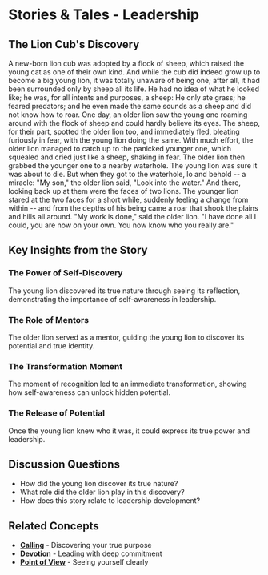 # Stories & Tales - Leadership

## The Lion Cub's Discovery

A new-born lion cub was adopted by a flock of sheep, which raised the young cat as one of their own kind. And while the cub did indeed grow up to become a big young lion, it was totally unaware of being one; after all, it had been surrounded only by sheep all its life. He had no idea of what he looked like; he was, for all intents and purposes, a sheep: He only ate grass; he feared predators; and he even made the same sounds as a sheep and did not know how to roar. One day, an older lion saw the young one roaming around with the flock of sheep and could hardly believe its eyes. The sheep, for their part, spotted the older lion too, and immediately fled, bleating furiously in fear, with the young lion doing the same. With much effort, the older lion managed to catch up to the panicked younger one, which squealed and cried just like a sheep, shaking in fear. The older lion then grabbed the younger one to a nearby waterhole. The young lion was sure it was about to die. But when they got to the waterhole, lo and behold -- a miracle: "My son," the older lion said, "Look into the water." And there, looking back up at them were the faces of two lions. The younger lion stared at the two faces for a short while, suddenly feeling a change from within -- and from the depths of his being came a roar that shook the plains and hills all around. "My work is done," said the older lion. "I have done all I could, you are now on your own. You now know who you really are."

## Key Insights from the Story

### The Power of Self-Discovery
The young lion discovered its true nature through seeing its reflection, demonstrating the importance of self-awareness in leadership.

### The Role of Mentors
The older lion served as a mentor, guiding the young lion to discover its potential and true identity.

### The Transformation Moment
The moment of recognition led to an immediate transformation, showing how self-awareness can unlock hidden potential.

### The Release of Potential
Once the young lion knew who it was, it could express its true power and leadership.

## Discussion Questions
- How did the young lion discover its true nature?
- What role did the older lion play in this discovery?
- How does this story relate to leadership development?

## Related Concepts
- **[Calling](../calling/README.md)** - Discovering your true purpose
- **[Devotion](../devotion/README.md)** - Leading with deep commitment
- **[Point of View](../point-of-view/README.md)** - Seeing yourself clearly
